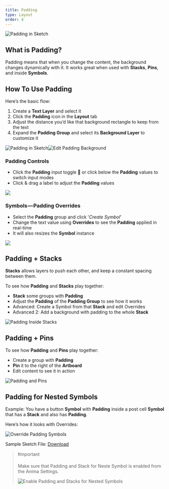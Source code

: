 ```yaml
---
title: Padding
type: Layout
order: 4
---
```

![Padding in Sketch](https://cdn-images-1.medium.com/max/1600/1*ECdwO4upxkecfHmRr7tQkw.gif)

## What is Padding? 

Padding means that when you change the content, the background changes dynamically with it. It works great when used with **Stacks**, **Pins**, and inside **Symbols**.

## How To Use Padding

Here’s the basic flow:

 1.   Create a **Text Layer** and select it
 2.   Click the **Padding** icon in the **Layout** tab
 3.   Adjust the distance you’d like that background rectangle to keep from the text
 4. Expand the **Padding Group** and select its **Background Layer** to customize it

![Padding in Sketch](http://f.cl.ly/items/3X4542273D1A2w2F3N0B/%5B07d36550d422eba97285191f6cbba76c%5D_Padding%20button.gif)![Edit Padding Background](http://f.cl.ly/items/3Q091t301u2i0c421g1x/%5B01206ff51d0e1d9243bc7ec852f932a8%5D_Edit%20padding%20background.gif)

### Padding Controls

-   Click the **Padding** input toggle 🔁 or click below the **Padding** values to switch input modes
-   Click & drag a label to adjust the **Padding** values

![](http://f.cl.ly/items/3s2b0S3m0p3I0V0Y1k3I/[8818d87c31887aea28df30c226afcb47]_Padding%20toggle.gif)

### Symbols — Padding Overrides

-   Select the **Padding** group and click '*Create Symbol*'
-   Change the text value using **Overrides** to see the **Padding** applied in real-time
-   It will also resizes the **Symbol** instance

![](http://f.cl.ly/items/090W2P2a0l0W2H3X1A0n/[d6fde6b4d79af62962bb146423f85143]_Text%20override.gif)

## Padding + Stacks

**Stacks** allows layers to push each other, and keep a constant spacing between them.

To see how **Padding** and **Stacks** play together:

-   **Stack** some groups with **Padding**
-   Adjust the **Padding** of the **Padding Group** to see how it works
-   Advanced: Create a Symbol from that **Stack** and edit Overrides
-   Advanced 2: Add a background with padding to the whole **Stack**

![Padding Inside Stacks](http://f.cl.ly/items/1M0q3a093p0V3g3U0v1T/[a5a8a7fc2a0d5dbe4f5b6efbca438c2d]_Padding%20inside%20Stacks.gif)

## Padding + Pins

To see how **Padding** and **Pins** play together:

-   Create a group with **Padding**
-  **Pin** it to the right of the **Artboard**
-   Edit content to see it in action

![Padding and Pins](http://f.cl.ly/items/2f3y0I0R3z2f1B160744/[39dc1a02aa366158a25a281ecd3d8456]_Paddings%20and%20Pins.gif)

## Padding for Nested Symbols

Example: You have a button **Symbol** with **Padding** inside a post cell **Symbol** that has a **Stack** and also has **Padding**.  

Here’s how it looks with Overrides:

![Override Padding Symbols](http://f.cl.ly/items/233z3w0o1R302t0q1i2o/Paddings%20for%20nested%20Symbols.png)

Sample Sketch File: [Download](https://animaapp.s3.amazonaws.com/tutorials/Anima%20Nested%20Padding%20Sample.sketch)

> ❗️Important
>
> Make sure that Padding and Stack for Neste Symbol is enabled from the Anima Settings.
> 
> ![Enable Padding and Stacks for Nested Symbols](http://f.cl.ly/items/470W0O2G0q0N0l1P0I3y/Enable%20nested%20Symbols.png)
